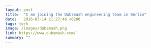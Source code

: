 ```yaml
---
layout: post
title:  "I am joining the Dubsmash engineering team in Berlin"
date:   2016-03-14 21:27:46 +0200
tags: tech
image: /images/dubsmash.png
link: https://www.dubsmash.com/
summary: ""
---
```

